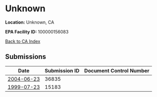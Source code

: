 # Unknown

**Location:** Unknown, CA

**EPA Facility ID:** 100000156083

[Back to CA Index](../../index.md)

## Submissions

| Date | Submission ID | Document Control Number |
|------|--------------|-------------------------|
| [2004-06-23](submissions/36835.md) | 36835 |  |
| [1999-07-23](submissions/15183.md) | 15183 |  |
